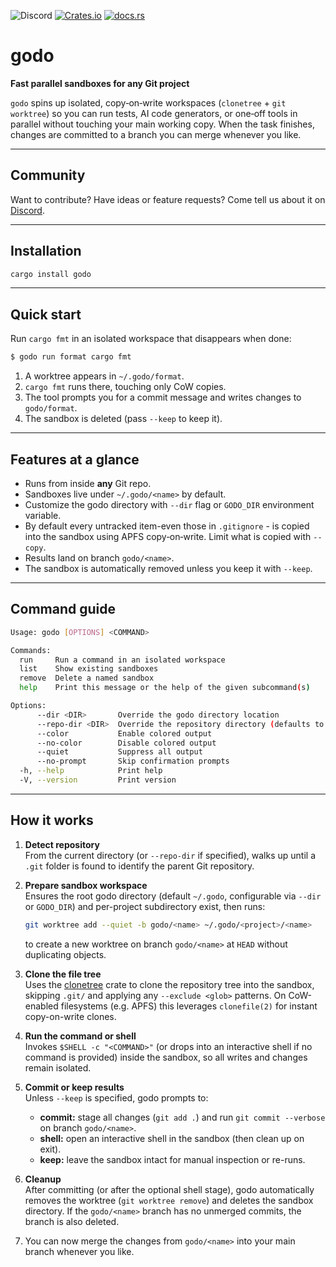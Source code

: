 ![Discord](https://img.shields.io/discord/1381424110831145070?style=flat-square&logo=rust&link=https%3A%2F%2Fdiscord.gg%2FfHmRmuBDxF)
[![Crates.io](https://img.shields.io/crates/v/godo)](https://crates.io/crates/godo)
[![docs.rs](https://img.shields.io/docsrs/godo)](https://docs.rs/godo)


# godo

**Fast parallel sandboxes for any Git project**

`godo` spins up isolated, copy‑on‑write workspaces (`clonetree` + `git
worktree`) so you can run tests, AI code generators, or one‑off tools in
parallel without touching your main working copy. When the task finishes,
changes are committed to a branch you can merge whenever you like.

---

## Community

Want to contribute? Have ideas or feature requests? Come tell us about it on
[Discord](https://discord.gg/fHmRmuBDxF). 


---

## Installation

```bash
cargo install godo
```

---

## Quick start

Run `cargo fmt` in an isolated workspace that disappears when done:

```bash
$ godo run format cargo fmt
```

1. A worktree appears in `~/.godo/format`.
2. `cargo fmt` runs there, touching only CoW copies.
3. The tool prompts you for a commit message and writes changes to `godo/format`.
4. The sandbox is deleted (pass `--keep` to keep it).

---

## Features at a glance

* Runs from inside **any** Git repo.
* Sandboxes live under `~/.godo/<name>` by default.
* Customize the godo directory with `--dir` flag or `GODO_DIR` environment variable.
* By default every untracked item-even those in `.gitignore` - is copied into the
  sandbox using APFS copy‑on‑write.  Limit what is copied with `--copy`.
* Results land on branch `godo/<name>`.
* The sandbox is automatically removed unless you keep it with `--keep`.

---

## Command guide

```bash
Usage: godo [OPTIONS] <COMMAND>

Commands:
  run     Run a command in an isolated workspace
  list    Show existing sandboxes
  remove  Delete a named sandbox
  help    Print this message or the help of the given subcommand(s)

Options:
      --dir <DIR>       Override the godo directory location
      --repo-dir <DIR>  Override the repository directory (defaults to current git project)
      --color           Enable colored output
      --no-color        Disable colored output
      --quiet           Suppress all output
      --no-prompt       Skip confirmation prompts
  -h, --help            Print help
  -V, --version         Print version
```

---

## How it works

1. **Detect repository**  
   From the current directory (or `--repo-dir` if specified), walks up until a
   `.git` folder is found to identify the parent Git repository.

2. **Prepare sandbox workspace**  
   Ensures the root godo directory (default `~/.godo`, configurable via `--dir`
   or `GODO_DIR`) and per-project subdirectory exist, then runs:

   ```bash
   git worktree add --quiet -b godo/<name> ~/.godo/<project>/<name>
   ```

   to create a new worktree on branch `godo/<name>` at `HEAD` without duplicating
   objects.

3. **Clone the file tree**  
   Uses the [clonetree](https://github.com/cortesi/clonetree) crate to clone
   the repository tree into the sandbox, skipping `.git/` and applying any
   `--exclude <glob>` patterns. On CoW-enabled filesystems (e.g. APFS) this
   leverages `clonefile(2)` for instant copy-on-write clones.

4. **Run the command or shell**  
   Invokes `$SHELL -c "<COMMAND>"` (or drops into an interactive shell if no
   command is provided) inside the sandbox, so all writes and changes remain
   isolated.

5. **Commit or keep results**  
   Unless `--keep` is specified, godo prompts to:

   - **commit:** stage all changes (`git add .`) and run `git commit --verbose`
     on branch `godo/<name>`.
   - **shell:** open an interactive shell in the sandbox (then clean up on exit).
   - **keep:** leave the sandbox intact for manual inspection or re-runs.

6. **Cleanup**  
   After committing (or after the optional shell stage), godo automatically
   removes the worktree (`git worktree remove`) and deletes the sandbox directory.
   If the `godo/<name>` branch has no unmerged commits, the branch is also
   deleted.

7. You can now merge the changes from `godo/<name>` into your main branch
   whenever you like.

